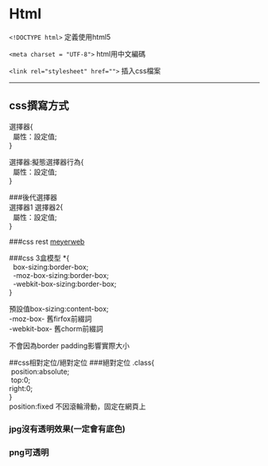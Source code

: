 # Html
	
`<!DOCTYPE html>` 定義使用html5

`<meta charset = "UTF-8">` html用中文編碼

`<link rel="stylesheet" href="">` 插入css檔案  
* * *
## css撰寫方式
選擇器{  
&nbsp; 屬性：設定值;  
}  

選擇器:擬態選擇器行為{  
&nbsp; 屬性：設定值;  
} 
 
###後代選擇器  
選擇器1 選擇器2{  
&nbsp; 屬性：設定值;  
}

###css rest 
 [meyerweb](https://meyerweb.com/eric/tools/css/reset/ "")
 
###css 3盒模型
*{   
	&nbsp;  box-sizing:border-box;  
	&nbsp; -moz-box-sizing:border-box;  
	&nbsp; -webkit-box-sizing:border-box;  
}  

預設值box-sizing:content-box;  
-moz-box- 舊firfox前綴詞  
-webkit-box- 舊chorm前綴詞

不會因為border padding影響實際大小

##css相對定位/絕對定位
###絕對定位
.class{  
   &nbsp;position:absolute;  
   &nbsp;top:0;  
   right:0;  
}  
position:fixed  不因滾輪滑動，固定在網頁上

### jpg沒有透明效果(一定會有底色)  
### png可透明

